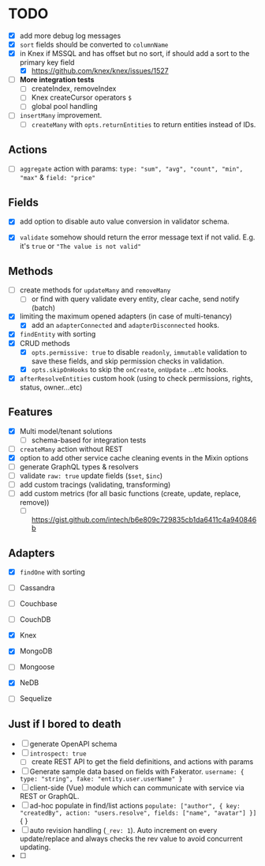 # TODO

- [x] add more debug log messages
- [x] `sort` fields should be converted to `columnName`
- [x] in Knex if MSSQL and has offset but no sort, if should add a sort to the primary key field
  - [x] https://github.com/knex/knex/issues/1527

- [ ] **More integration tests**
  - [ ] createIndex, removeIndex
  - [ ] Knex createCursor operators `$`
  - [ ] global pool handling

- [ ] `insertMany` improvement.
  - [ ] `createMany` with `opts.returnEntities` to return entities instead of IDs.
## Actions
- [ ] `aggregate` action with params: `type: "sum", "avg", "count", "min", "max"` & `field: "price"`

## Fields
- [x] add option to disable auto value conversion in validator schema.
- [x] `validate` somehow should return the error message text if not valid. E.g. it's `true` or `"The value is not valid"`


## Methods
- [ ] create methods for `updateMany` and `removeMany`
  - [ ] or find with query validate every entity, clear cache, send notify (batch)
- [x] limiting the maximum opened adapters (in case of multi-tenancy)
  - [x] add an `adapterConnected` and `adapterDisconnected` hooks.
- [x] `findEntity` with sorting
- [x] CRUD methods 
  - [x] `opts.permissive: true` to disable `readonly`, `immutable` validation to save these fields, and skip permission checks in validation.
  - [x] `opts.skipOnHooks` to skip the `onCreate`, `onUpdate` ...etc hooks.
- [x] `afterResolveEntities` custom hook (using to check permissions, rights, status, owner...etc)

## Features
- [x] Multi model/tenant solutions
    - [ ] schema-based for integration tests
- [ ] `createMany` action without REST
- [x] option to add other service cache cleaning events in the Mixin options
- [ ] generate GraphQL types & resolvers
- [ ] validate `raw: true` update fields (`$set`, `$inc`)
- [ ] add custom tracings (validating, transforming)
- [ ] add custom metrics (for all basic functions (create, update, replace, remove))
  - [ ] https://gist.github.com/intech/b6e809c729835cb1da6411c4a940846b

## Adapters
- [x] `findOne` with sorting

- [ ] Cassandra
- [ ] Couchbase
- [ ] CouchDB
- [x] Knex
- [x] MongoDB
- [ ] Mongoose
- [x] NeDB
- [ ] Sequelize



## Just if I bored to death
- [ ] generate OpenAPI schema
- [ ] `introspect: true`
  - [ ] create REST API to get the field definitions, and actions with params
- [ ] Generate sample data based on fields with Fakerator. `username: { type: "string", fake: "entity.user.userName" }`
- [ ] client-side (Vue) module which can communicate with service via REST or GraphQL.
- [ ] ad-hoc populate in find/list actions `populate: ["author", { key: "createdBy", action: "users.resolve", fields: ["name", "avatar"] }]` { }
- [ ] auto revision handling (`_rev: 1`). Auto increment on every update/replace and always checks the rev value to avoid concurrent updating.
- [ ] 
